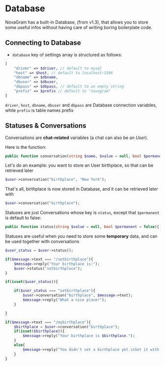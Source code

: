 # Database

NovaGram has a built-in Database, (from v1.3), that allows you to store some useful infos without having care of writing boring boilerplate code.

## Connecting to Database

- ```database``` key of settings array is structured as follows:

```php
[
    "driver" => $driver, // default to mysql
    "host" => $host, // default to localhost:3306
    "dbname" => $dbname,
    "dbuser" => $dbuser,
    "dbpass" => $dbpass, // default to an empty string
    "prefix" => $prefix // default to "novagram"
]
```

```driver```, ```host```, ```dbname```, ```dbuser``` and ```dbpass``` are Database connection variables, while ```prefix``` is table names prefix

## Statuses & Conversations

Conversations are **chat-related** variables (a chat can also be an _User_).

Here is the function:

```php
public function conversation(string $name, $value = null, bool $permanent = true){
```

Let's do an example: you want to store an User birthplace, so that can be retrieved later

```php
$user->conversation("birthplace", "New York");
```

That's all, birthplace is now stored in Database, and it can be retrieved later with

```php
$user->conversation("birthplace");
```

Statuses are just Conversations whose key is ```status```, except that ```$permanent``` is default to false:
```php
public function status(string $value = null, bool $permanent = false){
```

Statuses are useful when you need to store some **temporary** data, and can be used together with conversations

```php
$user_status = $user->status();

if($message->text === "/setbirthplace"){
    $message->reply("Your birthplace is:");
    $user->status("setbirthplace");
}

if(isset($user_status)){

    if($user_status === "setbirthplace"){
        $user->conversation("birthplace", $message->text);
        $message->reply("What a nice place!");
    }

}

if($message->text === "/mybirthplace"){
    $birthplace = $user->conversation("birthplace");
    if(isset($birthplace)){
        $message->reply("Your birthplace is $birthplace.");
    }
    else{
        $message->reply("You didn't set a birthplace yet.\nSet it with /setbirthplace");
    }
}
```
